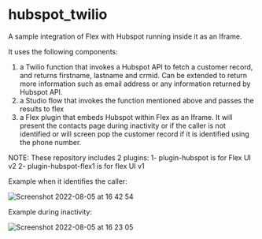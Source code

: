 # hubspot_twilio
A sample integration of Flex with Hubspot running inside it as an Iframe. 

It uses the following components:

1. a Twilio function that invokes a Hubspot API to fetch a customer record, and returns firstname, lastname and crmid. Can be extended to return more information such as email address or any information returned by Hubspot API.
2. a Studio flow that invokes the function mentioned above and passes the results to flex
3. a Flex plugin that embeds Hubspot within Flex as an Iframe. It will present the contacts page during inactivity or if the caller is not identified or will screen pop the customer record if it is identified using the phone number.

NOTE:
These repository includes 2 plugins:
1- plugin-hubspot is for Flex UI v2
2- plugin-hubspot-flex1 is for flex UI v1

Example when it identifies the caller:

![Screenshot 2022-08-05 at 16 42 54](https://user-images.githubusercontent.com/98812531/183442049-b0feaad6-4125-402d-85c6-29100684a83a.png)


Example during inactivity:

![Screenshot 2022-08-05 at 16 23 05](https://user-images.githubusercontent.com/98812531/183442019-08ad91f5-3bd5-4678-ba38-76da6b455366.png)
